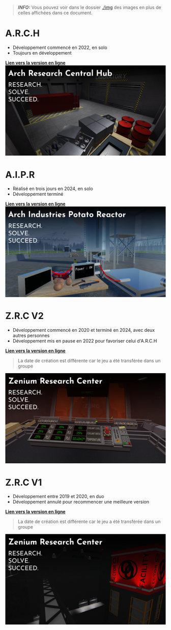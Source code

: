 > **_INFO:_** Vous pouvez voir dans le dossier [./img](./img) des images en plus de celles affichées dans ce document.

# A.R.C.H
- Développement commencé en 2022, en solo
- Toujours en développement

[**Lien vers la version en ligne**](https://www.roblox.com/games/8871746612)
![ARCH Thumbnail](./img/ARCH/RobloxThumbnail.png)

# A.I.P.R
- Réalisé en trois jours en 2024, en solo
- Développement terminé

[**Lien vers la version en ligne**](https://www.roblox.com/games/18744063505)
![AIPR Thumbnail](./img/AIPR/RobloxThumbnail.png)

# Z.R.C V2
- Développement commencé en 2020 et terminé en 2024, avec deux autres personnes
- Développement mis en pause en 2022 pour favoriser celui d'A.R.C.H

[**Lien vers la version en ligne**](https://www.roblox.com/games/7096759234)
> La date de création est différente car le jeu a été transférée dans un groupe

![ZRC V2 Thumbnail](./img/ZRC-V2/RobloxThumbnail.png)

# Z.R.C V1
- Développement entre 2019 et 2020, en duo
- Développement annulé pour recommencer une meilleure version

[**Lien vers la version en ligne**](https://www.roblox.com/games/18947596592)
> La date de création est différente car le jeu a été transférée dans un groupe

![ZRC V1 Thumbnail](./img/ZRC-V1/RobloxThumbnail.png)
